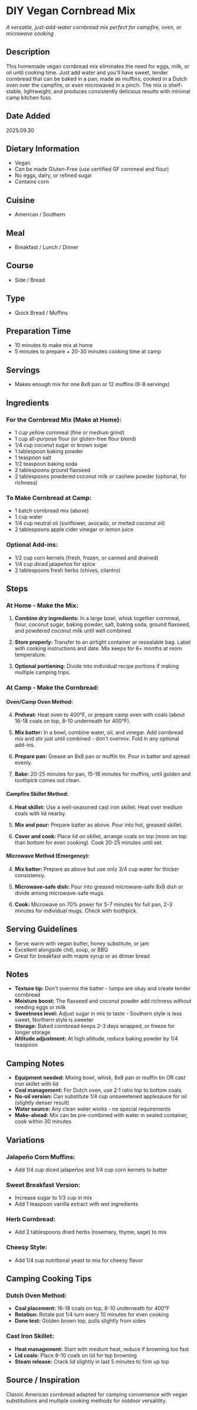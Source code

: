 # DIY Vegan Cornbread Mix
*A versatile, just-add-water cornbread mix perfect for campfire, oven, or microwave cooking*

## Description
This homemade vegan cornbread mix eliminates the need for eggs, milk, or oil until cooking time. Just add water and you'll have sweet, tender cornbread that can be baked in a pan, made as muffins, cooked in a Dutch oven over the campfire, or even microwaved in a pinch. The mix is shelf-stable, lightweight, and produces consistently delicious results with minimal camp kitchen fuss.

## Date Added
2025.09.30

## Dietary Information
- Vegan
- Can be made Gluten-Free (use certified GF cornmeal and flour)
- No eggs, dairy, or refined sugar
- Contains corn

## Cuisine
- American / Southern

## Meal
- Breakfast / Lunch / Dinner

## Course
- Side / Bread

## Type
- Quick Bread / Muffins

## Preparation Time
- 10 minutes to make mix at home
- 5 minutes to prepare + 20-30 minutes cooking time at camp

## Servings
- Makes enough mix for one 8x8 pan or 12 muffins (6-8 servings)

## Ingredients
### For the Cornbread Mix (Make at Home):
- 1 cup yellow cornmeal (fine or medium grind)
- 1 cup all-purpose flour (or gluten-free flour blend)
- 1/4 cup coconut sugar or brown sugar
- 1 tablespoon baking powder
- 1 teaspoon salt
- 1/2 teaspoon baking soda
- 2 tablespoons ground flaxseed
- 2 tablespoons powdered coconut milk or cashew powder (optional, for richness)

### To Make Cornbread at Camp:
- 1 batch cornbread mix (above)
- 1 cup water
- 1/4 cup neutral oil (sunflower, avocado, or melted coconut oil)
- 2 tablespoons apple cider vinegar or lemon juice

### Optional Add-ins:
- 1/2 cup corn kernels (fresh, frozen, or canned and drained)
- 1/4 cup diced jalapeños for spice
- 2 tablespoons fresh herbs (chives, cilantro)

## Steps
### At Home - Make the Mix:
1. **Combine dry ingredients:** In a large bowl, whisk together cornmeal, flour, coconut sugar, baking powder, salt, baking soda, ground flaxseed, and powdered coconut milk until well combined.

2. **Store properly:** Transfer to an airtight container or resealable bag. Label with cooking instructions and date. Mix keeps for 6+ months at room temperature.

3. **Optional portioning:** Divide into individual recipe portions if making multiple camping trips.

### At Camp - Make the Cornbread:

#### Oven/Camp Oven Method:
4. **Preheat:** Heat oven to 400°F, or prepare camp oven with coals (about 16-18 coals on top, 8-10 underneath for 400°F).

5. **Mix batter:** In a bowl, combine water, oil, and vinegar. Add cornbread mix and stir just until combined - don't overmix. Fold in any optional add-ins.

6. **Prepare pan:** Grease an 8x8 pan or muffin tin. Pour in batter and spread evenly.

7. **Bake:** 20-25 minutes for pan, 15-18 minutes for muffins, until golden and toothpick comes out clean.

#### Campfire Skillet Method:
4. **Heat skillet:** Use a well-seasoned cast iron skillet. Heat over medium coals with lid nearby.

5. **Mix and pour:** Prepare batter as above. Pour into hot, greased skillet.

6. **Cover and cook:** Place lid on skillet, arrange coals on top (more on top than bottom for even cooking). Cook 20-25 minutes until set.

#### Microwave Method (Emergency):
4. **Mix batter:** Prepare as above but use only 3/4 cup water for thicker consistency.

5. **Microwave-safe dish:** Pour into greased microwave-safe 8x8 dish or divide among microwave-safe mugs.

6. **Cook:** Microwave on 70% power for 5-7 minutes for full pan, 2-3 minutes for individual mugs. Check with toothpick.

## Serving Guidelines
- Serve warm with vegan butter, honey substitute, or jam
- Excellent alongside chili, soup, or BBQ
- Great for breakfast with maple syrup or as dinner bread

## Notes
- **Texture tip:** Don't overmix the batter - lumps are okay and create tender cornbread
- **Moisture boost:** The flaxseed and coconut powder add richness without needing eggs or milk
- **Sweetness level:** Adjust sugar in mix to taste - Southern style is less sweet, Northern style is sweeter
- **Storage:** Baked cornbread keeps 2-3 days wrapped, or freeze for longer storage
- **Altitude adjustment:** At high altitude, reduce baking powder by 1/4 teaspoon

## Camping Notes
- **Equipment needed:** Mixing bowl, whisk, 8x8 pan or muffin tin OR cast iron skillet with lid
- **Coal management:** For Dutch oven, use 2:1 ratio top to bottom coals
- **No-oil version:** Can substitute 1/4 cup unsweetened applesauce for oil (slightly denser result)
- **Water source:** Any clean water works - no special requirements
- **Make-ahead:** Mix can be pre-combined with water in sealed container, cook within 30 minutes

## Variations
### Jalapeño Corn Muffins:
- Add 1/4 cup diced jalapeños and 1/4 cup corn kernels to batter

### Sweet Breakfast Version:
- Increase sugar to 1/3 cup in mix
- Add 1 teaspoon vanilla extract with wet ingredients

### Herb Cornbread:
- Add 2 tablespoons dried herbs (rosemary, thyme, sage) to mix

### Cheesy Style:
- Add 1/4 cup nutritional yeast to mix for cheesy flavor

## Camping Cooking Tips
### Dutch Oven Method:
- **Coal placement:** 16-18 coals on top, 8-10 underneath for 400°F
- **Rotation:** Rotate pot 1/4 turn every 10 minutes for even cooking
- **Done test:** Golden brown top, pulls slightly from sides

### Cast Iron Skillet:
- **Heat management:** Start with medium heat, reduce if browning too fast
- **Lid coals:** Place 8-10 coals on lid for top browning
- **Steam release:** Crack lid slightly in last 5 minutes to firm up top

## Source / Inspiration
Classic American cornbread adapted for camping convenience with vegan substitutions and multiple cooking methods for outdoor versatility.